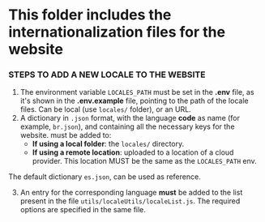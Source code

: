 # This folder includes the internationalization files for the website

### STEPS TO ADD A NEW LOCALE TO THE WEBSITE

1. The environment variable `LOCALES_PATH` must be set in the **.env** file, as it's shown in the **.env.example** file, pointing to the path of the locale files. Can be local (use `locales/` folder), or an URL.
2. A dictionary in `.json` format, with the language **code** as name (for example, `br.json`), and containing all the necessary keys for the website. must be added to:
   - **If using a local folder**: the `locales/` directory.
   - **If using a remote location**: uploaded to a location of a cloud provider. This location MUST be the same as the `LOCALES_PATH` env.

The default dictionary `es.json`, can be used as reference.

3. An entry for the corresponding language **must** be added to the list present in the file `utils/localeUtils/localeList.js`. The required options are specified in the same file.
